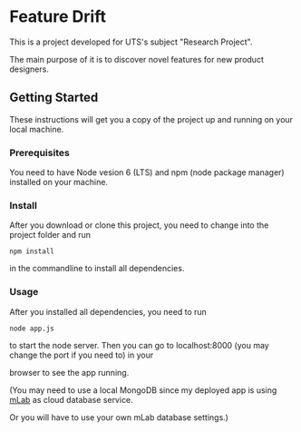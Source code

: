 # Feature Drift

This is a project developed for UTS's subject "Research Project".

The main purpose of it is to discover novel features for new product designers.

## Getting Started

These instructions will get you a copy of the project up and running on your local machine.

### Prerequisites

You need to have Node vesion 6 (LTS) and npm (node package manager) installed on your machine.

### Install

After you download or clone this project, you need to change into the project folder and run

```
npm install
```

in the commandline to install all dependencies.

### Usage

After you installed all dependencies, you need to run

```
node app.js
```

to start the node server. Then you can go to localhost:8000 (you may change the port if you need to) in your

browser to see the app running.

(You may need to use a local MongoDB since my deployed app is using [mLab](https://mlab.com/) as cloud database service.

Or you will have to use your own mLab database settings.)
